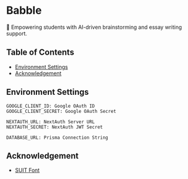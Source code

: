 # Babble
📝 Empowering students with AI-driven brainstorming and essay writing support.

## Table of Contents
* [Environment Settings](#environment-settings)
* [Acknowledgement](#acknowledgement)

## Environment Settings
```
GOOGLE_CLIENT_ID: Google OAuth ID
GOOGLE_CLIENT_SECRET: Google OAuth Secret

NEXTAUTH_URL: NextAuth Server URL
NEXTAUTH_SECRET: NextAuth JWT Secret

DATABASE_URL: Prisma Connection String
```

## Acknowledgement
* [SUIT Font](https://sunn.us/suit/)